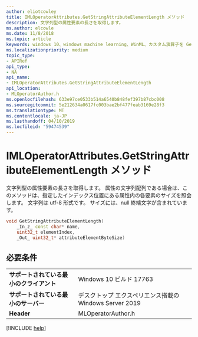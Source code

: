 ```yaml
---
author: eliotcowley
title: IMLOperatorAttributes.GetStringAttributeElementLength メソッド
description: 文字列型の属性要素の長さを取得します。
ms.author: elcowle
ms.date: 11/8/2018
ms.topic: article
keywords: windows 10、windows machine learning、WinML、カスタム演算子を GetStringAttributeElementLength
ms.localizationpriority: medium
topic_type:
- APIRef
api_type:
- NA
api_name:
- IMLOperatorAttributes.GetStringAttributeElementLength
api_location:
- MLOperatorAuthor.h
ms.openlocfilehash: 633e97ce0533b514a6540b848fef397b87cbc008
ms.sourcegitcommit: 5e212634a0617fc003bae2bf477feab3169e28f3
ms.translationtype: MT
ms.contentlocale: ja-JP
ms.lasthandoff: 04/10/2019
ms.locfileid: "59474539"
---
```

# <a name="imloperatorattributesgetstringattributeelementlength-method"></a>IMLOperatorAttributes.GetStringAttributeElementLength メソッド

文字列型の属性要素の長さを取得します。 属性の文字列配列である場合は、このメソッドは、指定したインデックス位置にある属性内の各要素のサイズを照会します。 文字列は utf-8 形式です。  サイズには、null 終端文字が含まれています。

```cpp
void GetStringAttributeElementLength(
    _In_z_ const char* name,
    uint32_t elementIndex,
    _Out_ uint32_t* attributeElementByteSize)
```

## <a name="requirements"></a>必要条件

| | |
|-|-|
| **サポートされている最小のクライアント** | Windows 10 ビルド 17763 |
| **サポートされている最小のサーバー** | デスクトップ エクスペリエンス搭載の Windows Server 2019 |
| **Header** | MLOperatorAuthor.h |

[!INCLUDE [help](../includes/get-help.md)]
